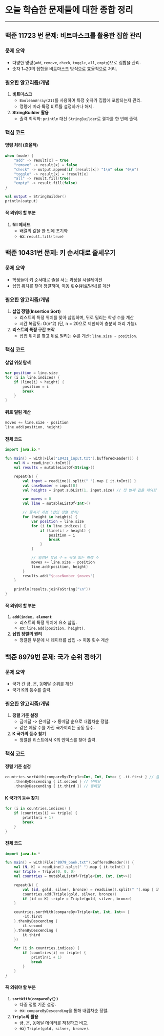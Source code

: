 # 오늘 학습한 문제들에 대한 종합 정리

---

## 백준 11723 번 문제: 비트마스크를 활용한 집합 관리

### 문제 요약
- 다양한 명령(`add`, `remove`, `check`, `toggle`, `all`, `empty`)으로 집합을 관리.
- 숫자 1~20의 집합을 비트마스크 방식으로 효율적으로 처리.

### 필요한 알고리즘/개념
1. **비트마스크**
   - `BooleanArray(21)`를 사용하여 특정 숫자가 집합에 포함되는지 관리.
   - 명령에 따라 특정 비트를 설정하거나 해제.
2. **StringBuilder 활용**
   - 출력 최적화: `println` 대신 `StringBuilder`로 결과를 한 번에 출력.

### 핵심 코드
#### 명령 처리 (효율적)
```kotlin
when (mode) {
    "add" -> result[x] = true
    "remove" -> result[x] = false
    "check" -> output.append(if (result[x]) "1\n" else "0\n")
    "toggle" -> result[x] = !result[x]
    "all" -> result.fill(true)
    "empty" -> result.fill(false)
}

val output = StringBuilder()
println(output)
```
#### 꼭 외워야 할 부분
1. **fill 메서드**
   - 배열의 값을 한 번에 초기화
   - ex: `result.fill(true)`

## 백준 10431번 문제: 키 순서대로 줄세우기

### 문제 요약
- 학생들이 키 순서대로 줄을 서는 과정을 시뮬레이션
- 삽입 위치를 찾아 정렬하며, 이동 횟수(뒤로밀림)를 계산

### 필요한 알고리즘/개념
1. **삽입 정렬(Insertion Sort)**
   - 리스트의 특정 위치를 찾아 삽입하며, 뒤로 밀리는 학생 수를 계산
   - 시간 복잡도: O(n^2) (단, n = 20으로 제한되어 충분히 처리 가능).
2. **리스트의 특정 구간 조작**
   - 삽입 위치를 찾고 뒤로 밀리는 수를 계산: `line.size - position`.

### 핵심 코드
#### 삽입 위칯 탐색
```kotlin
var position = line.size
for (i in line.indices) {
    if (line[i] > height) {
        position = i
        break
    }
}
``` 
#### 뒤로 밀림 계산
```kotlin
moves += line.size - position
line.add(position, height)
``` 
#### 전체 코드
```kotlin
import java.io.*

fun main() = with(File("10431_input.txt").bufferedReader()) {
    val N = readLine().toInt()
    val results = mutableListOf<String>()

    repeat(N) {
        val input = readLine().split(" ").map { it.toInt() }
        val caseNumber = input[0]
        val heights = input.subList(1, input.size) // 첫 번째 값을 제외한 배열

        var moves = 0
        val line = mutableListOf<Int>()

        // 줄서기 과정 (삽입 정렬 방식)
        for (height in heights) {
            var position = line.size
            for (i in line.indices) {
                if (line[i] > height) {
                    position = i
                    break
                }
            }

            // 밀려난 학생 수 = 뒤에 있는 학생 수
            moves += line.size - position
            line.add(position, height)
        }
        results.add("$caseNumber $moves")
    }

    println(results.joinToString("\n"))
}
``` 
#### 꼭 외워야 할 부분
1. **`add(index, element`**
   - 리스트의 특정 위치에 요소 삽입.
   - ex: `line.add(position, height)`.
2. **삽입 정렬의 원리**
    - 정렬된 부분에 새 데이터를 삽입 -> 이동 횟수 계산

## 백준 8979번 문제: 국가 순위 정하기

### 문제 요약
- 국가 간 금, 은, 동메달 순위를 계산
- 국가 K의 등수를 출력.

### 필요한 알고리즘/개념
1. **정렬 기준 설정**
   - 금메달 -> 은메달 -> 동메달 순으로 내림차순 정렬.
   - 같은 메달 수를 가진 국가끼리는 공동 등수.
2. **K 국가의 등수 찾기**
   - 정렬된 리스트에서 K의 인덱스를 찾아 출력.

### 핵심 코드
#### 정렬 기준 설정
```kotlin
countries.sortWith(compareBy<Triple<Int, Int, Int>> { -it.first } // 금메달
    .thenByDescending { it.second } // 은메달
    .thenByDescending { it.third }) // 동메달
``` 
#### K 국가의 등수 찾기
```kotlin
for (i in countries.indices) {
    if (countries[i] == triple) {
        println(i + 1)
        break
    }
}
``` 
#### 전체 코드
```kotlin
import java.io.*

fun main() = with(File("8979_baek.txt").bufferedReader()) {
    val (N, K) = readLine().split(" ").map { it.toInt() }
    var triple = Triple(0, 0, 0)
    val countries = mutableListOf<Triple<Int, Int, Int>>()

    repeat(N) {
        val (id, gold, silver, bronze) = readLine().split(" ").map { it.toInt() }
        countries.add(Triple(gold, silver, bronze))
        if (id == K) triple = Triple(gold, silver, bronze)
    }

    countries.sortWith(compareBy<Triple<Int, Int, Int>> {
        -it.first
    }.thenByDescending {
        it.second
    }.thenByDescending {
        it.third
    })

    for (i in countries.indices) {
        if (countries[i] == triple) {
            println(i + 1)
            break
        }
    }
}

``` 
#### 꼭 외워야 할 부분
1. **`sortWith(compareBy{})`**
   - 다중 정렬 기준 설정.
   - ex: `compareByDescending`을 통해 내림차순 정렬.
2. **`Triple`의 활용**
    - 금, 은, 동메달 데이터를 저장하고 비교.
    - ex) `Triple(gold, silver, bronze)`.


